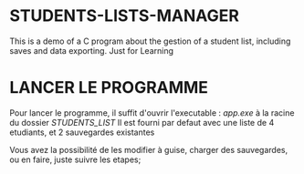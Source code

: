# STUDENTS-LISTS-MANAGER
This is a demo of a C program about the gestion of a student list, including saves and data exporting. Just for Learning


# LANCER LE PROGRAMME

Pour lancer le programme, il suffit d'ouvrir l'executable : _app.exe_ à la racine du dossier _STUDENTS\_LIST_
Il est fourni par defaut avec une liste de 4 etudiants, et 2 sauvegardes existantes

Vous avez la possibilité de les modifier à guise, charger des sauvegardes, ou en faire, juste suivre les etapes;

